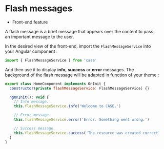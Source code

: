 # Flash messages

- Front-end feature

A flash message is a brief message that appears over the content to pass an important message to the user.

In the desired view of the front-end, import the `FlashMessageService` into your Angular component :

```js
import { FlashMessageService } from 'case'
```

And then use it to display **info**, **success** or **error** messages. The background of the flash message will be adapted in function of your theme :

```js
export class HomeComponent implements OnInit {
  constructor(private flashMessageService: FlashMessageService) {}

  ngOnInit(): void {
    // Info message.
    this.flashMessageService.info('Welcome to CASE.')

    // Error message.
    this.flashMessageService.error('Error: Something went wrong.')

    // Success message.
    this.flashMessageService.success('The resource was created correctly.')
  }
}
```
